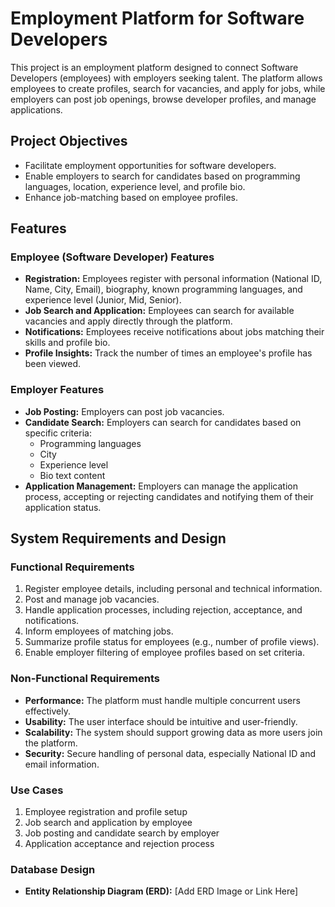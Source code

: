 # Employment Platform for Software Developers

This project is an employment platform designed to connect Software Developers (employees) with employers seeking talent. The platform allows employees to create profiles, search for vacancies, and apply for jobs, while employers can post job openings, browse developer profiles, and manage applications.

## Project Objectives

- Facilitate employment opportunities for software developers.
- Enable employers to search for candidates based on programming languages, location, experience level, and profile bio.
- Enhance job-matching based on employee profiles.

## Features

### Employee (Software Developer) Features
- **Registration:** Employees register with personal information (National ID, Name, City, Email), biography, known programming languages, and experience level (Junior, Mid, Senior).
- **Job Search and Application:** Employees can search for available vacancies and apply directly through the platform.
- **Notifications:** Employees receive notifications about jobs matching their skills and profile bio.
- **Profile Insights:** Track the number of times an employee's profile has been viewed.

### Employer Features
- **Job Posting:** Employers can post job vacancies.
- **Candidate Search:** Employers can search for candidates based on specific criteria:
  - Programming languages
  - City
  - Experience level
  - Bio text content
- **Application Management:** Employers can manage the application process, accepting or rejecting candidates and notifying them of their application status.

## System Requirements and Design

### Functional Requirements
1. Register employee details, including personal and technical information.
2. Post and manage job vacancies.
3. Handle application processes, including rejection, acceptance, and notifications.
4. Inform employees of matching jobs.
5. Summarize profile status for employees (e.g., number of profile views).
6. Enable employer filtering of employee profiles based on set criteria.

### Non-Functional Requirements
- **Performance:** The platform must handle multiple concurrent users effectively.
- **Usability:** The user interface should be intuitive and user-friendly.
- **Scalability:** The system should support growing data as more users join the platform.
- **Security:** Secure handling of personal data, especially National ID and email information.

### Use Cases
1. Employee registration and profile setup
2. Job search and application by employee
3. Job posting and candidate search by employer
4. Application acceptance and rejection process


### Database Design
- **Entity Relationship Diagram (ERD):** [Add ERD Image or Link Here]



